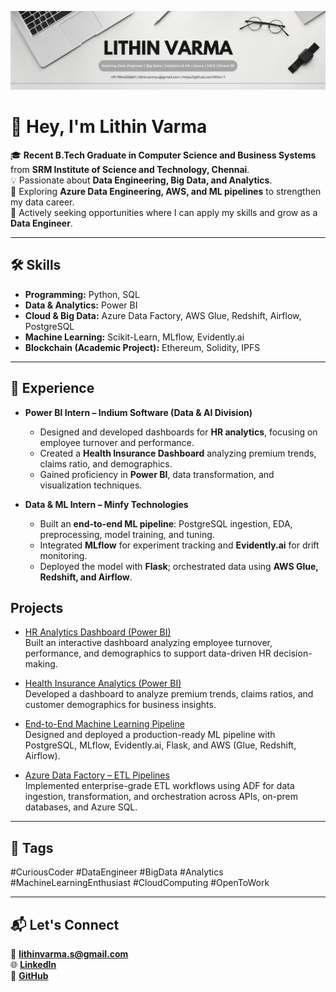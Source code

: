 ![Banner](https://raw.githubusercontent.com/Lithin-7/Lithin-7/main/Banner.png)

# 👋 Hey, I'm Lithin Varma  

🎓 **Recent B.Tech Graduate in Computer Science and Business Systems** from **SRM Institute of Science and Technology, Chennai**.  
💡 Passionate about **Data Engineering, Big Data, and Analytics**.  
🌱 Exploring **Azure Data Engineering, AWS, and ML pipelines** to strengthen my data career.  
🚀 Actively seeking opportunities where I can apply my skills and grow as a **Data Engineer**.  

---

## 🛠️ Skills  
- **Programming:** Python, SQL  
- **Data & Analytics:** Power BI  
- **Cloud & Big Data:** Azure Data Factory, AWS Glue, Redshift, Airflow, PostgreSQL  
- **Machine Learning:** Scikit-Learn, MLflow, Evidently.ai  
- **Blockchain (Academic Project):** Ethereum, Solidity, IPFS  

---

## 💼 Experience

- **Power BI Intern – Indium Software (Data & AI Division)**  
  - Designed and developed dashboards for **HR analytics**, focusing on employee turnover and performance. 
  - Created a **Health Insurance Dashboard** analyzing premium trends, claims ratio, and demographics. 
  - Gained proficiency in **Power BI**, data transformation, and visualization techniques.  

- **Data & ML Intern – Minfy Technologies**  
  - Built an **end-to-end ML pipeline**: PostgreSQL ingestion, EDA, preprocessing, model training, and tuning.  
  - Integrated **MLflow** for experiment tracking and **Evidently.ai** for drift monitoring.  
  - Deployed the model with **Flask**; orchestrated data using **AWS Glue, Redshift, and Airflow**.  

## Projects

- [HR Analytics Dashboard (Power BI)](https://github.com/Lithin-7/HR-analytics-PowerBI)  
  Built an interactive dashboard analyzing employee turnover, performance, and demographics to support data-driven HR decision-making.

- [Health Insurance Analytics (Power BI)](https://github.com/Lithin-7/insurance-analytics-PowerBI)  
  Developed a dashboard to analyze premium trends, claims ratios, and customer demographics for business insights.

- [End-to-End Machine Learning Pipeline](https://github.com/Lithin-7/end2end-salary-ml)  
  Designed and deployed a production-ready ML pipeline with PostgreSQL, MLflow, Evidently.ai, Flask, and AWS (Glue, Redshift, Airflow).

- [Azure Data Factory – ETL Pipelines](https://github.com/Lithin-7/Adf_project)  
  Implemented enterprise-grade ETL workflows using ADF for data ingestion, transformation, and orchestration across APIs, on-prem databases, and Azure SQL.


---

## 🔖 Tags  

#CuriousCoder #DataEngineer #BigData #Analytics #MachineLearningEnthusiast #CloudComputing #OpenToWork  

---

## 📬 Let's Connect  

📧 **lithinvarma.s@gmail.com**  
🌐 [**LinkedIn**](https://www.linkedin.com/in/lithinvarma)  
📂 [**GitHub**](https://github.com/Lithin-7)  
